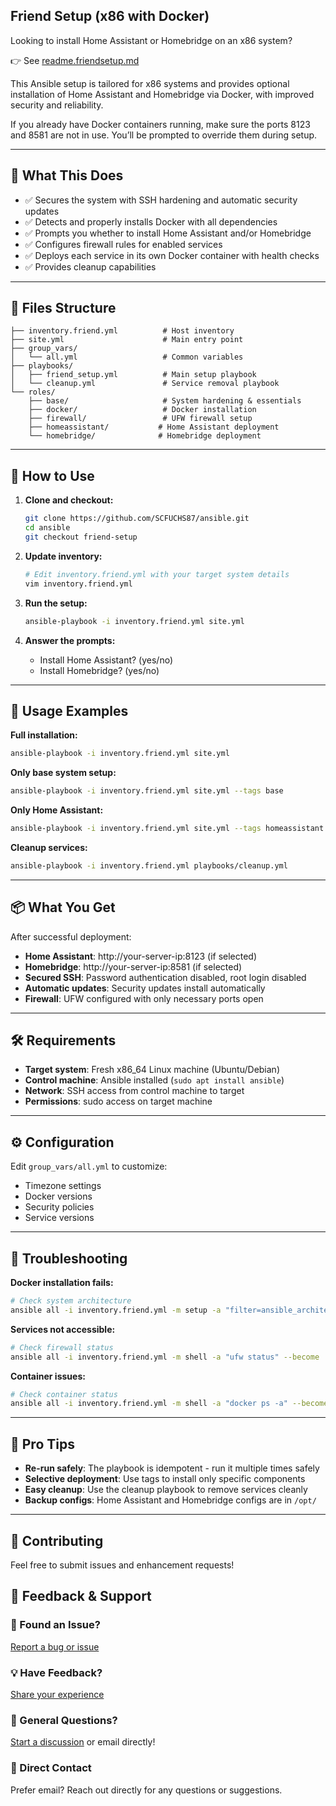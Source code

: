 ## Friend Setup (x86 with Docker)

Looking to install Home Assistant or Homebridge on an x86 system?

👉 See [readme.friendsetup.md](readme.friendsetup.md)


This Ansible setup is tailored for x86 systems and provides optional installation of Home Assistant and Homebridge via Docker, with improved security and reliability.

If you already have Docker containers running, make sure the ports 8123 and 8581 are not in use. You’ll be prompted to override them during setup.

---

## 🧾 What This Does
- ✅ Secures the system with SSH hardening and automatic security updates
- ✅ Detects and properly installs Docker with all dependencies
- ✅ Prompts you whether to install Home Assistant and/or Homebridge
- ✅ Configures firewall rules for enabled services
- ✅ Deploys each service in its own Docker container with health checks
- ✅ Provides cleanup capabilities

---

## 📁 Files Structure

```
├── inventory.friend.yml          # Host inventory
├── site.yml                      # Main entry point
├── group_vars/
│   └── all.yml                   # Common variables
├── playbooks/
│   ├── friend_setup.yml          # Main setup playbook
│   └── cleanup.yml               # Service removal playbook
└── roles/
    ├── base/                     # System hardening & essentials
    ├── docker/                   # Docker installation
    ├── firewall/                 # UFW firewall setup
    ├── homeassistant/           # Home Assistant deployment
    └── homebridge/              # Homebridge deployment
```

---

## 🚀 How to Use

1. **Clone and checkout:**
   ```bash
   git clone https://github.com/SCFUCHS87/ansible.git
   cd ansible
   git checkout friend-setup
   ```

2. **Update inventory:**
   ```bash
   # Edit inventory.friend.yml with your target system details
   vim inventory.friend.yml
   ```

3. **Run the setup:**
   ```bash
   ansible-playbook -i inventory.friend.yml site.yml
   ```

4. **Answer the prompts:**
   - Install Home Assistant? (yes/no)
   - Install Homebridge? (yes/no)

---

## 🎯 Usage Examples

**Full installation:**
```bash
ansible-playbook -i inventory.friend.yml site.yml
```

**Only base system setup:**
```bash
ansible-playbook -i inventory.friend.yml site.yml --tags base
```

**Only Home Assistant:**
```bash
ansible-playbook -i inventory.friend.yml site.yml --tags homeassistant
```

**Cleanup services:**
```bash
ansible-playbook -i inventory.friend.yml playbooks/cleanup.yml
```

---

## 📦 What You Get

After successful deployment:
- **Home Assistant**: http://your-server-ip:8123 (if selected)
- **Homebridge**: http://your-server-ip:8581 (if selected)
- **Secured SSH**: Password authentication disabled, root login disabled
- **Automatic updates**: Security updates install automatically
- **Firewall**: UFW configured with only necessary ports open

---

## 🛠 Requirements

- **Target system**: Fresh x86_64 Linux machine (Ubuntu/Debian)
- **Control machine**: Ansible installed (`sudo apt install ansible`)
- **Network**: SSH access from control machine to target
- **Permissions**: sudo access on target machine

---

## ⚙️ Configuration

Edit `group_vars/all.yml` to customize:
- Timezone settings
- Docker versions
- Security policies
- Service versions

---

## 🔧 Troubleshooting

**Docker installation fails:**
```bash
# Check system architecture
ansible all -i inventory.friend.yml -m setup -a "filter=ansible_architecture"
```

**Services not accessible:**
```bash
# Check firewall status
ansible all -i inventory.friend.yml -m shell -a "ufw status" --become
```

**Container issues:**
```bash
# Check container status
ansible all -i inventory.friend.yml -m shell -a "docker ps -a" --become
```

---

## 🧠 Pro Tips

- **Re-run safely**: The playbook is idempotent - run it multiple times safely
- **Selective deployment**: Use tags to install only specific components
- **Easy cleanup**: Use the cleanup playbook to remove services cleanly
- **Backup configs**: Home Assistant and Homebridge configs are in `/opt/`

---

## 🤝 Contributing

Feel free to submit issues and enhancement requests!

## 💬 Feedback & Support

### 🐛 Found an Issue?
[Report a bug or issue](https://github.com/SCFUCHS87/ansible/issues/new?labels=friend-setup&template=support-request.md)

### 💡 Have Feedback?
[Share your experience](https://github.com/SCFUCHS87/ansible/issues/new?labels=friend-setup&template=friend-feedback.md)

### 💬 General Questions?
[Start a discussion](https://github.com/SCFUCHS87/ansible/discussions) or email directly!

### 📧 Direct Contact
Prefer email? Reach out directly for any questions or suggestions.
